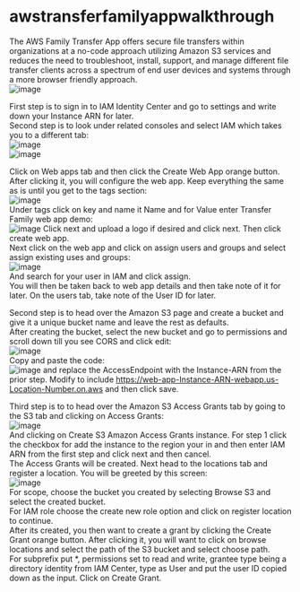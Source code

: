 # awstransferfamilyappwalkthrough

The AWS Family Transfer App offers secure file transfers within organizations at a no-code approach utilizing Amazon S3 services and reduces the need to troubleshoot, install, support, and manage different file transfer clients across a spectrum of end user devices and systems through a more browser friendly approach.  
![image](https://github.com/user-attachments/assets/e124527d-d41e-4c12-b737-908f0c5bd576)

First step is to sign in to IAM Identity Center and go to settings and write down your Instance ARN for later.  
Second step is to look under related consoles and select IAM which takes you to a different tab:  
![image](https://github.com/user-attachments/assets/d1ab0f7c-c3bc-4495-a0c4-1020ea5cd290)  
![image](https://github.com/user-attachments/assets/53c28cf1-3dab-4d32-a939-2b9b4b539d9f)  

Click on Web apps tab and then click the Create Web App orange button. After clicking it, you will configure the web app. Keep everything the same as is until you get to the tags section:   
![image](https://github.com/user-attachments/assets/d712660e-716d-4d74-8ec8-9554a8e6a4ac)  
Under tags click on key and name it Name and for Value enter Transfer Family web app demo:  
![image](https://github.com/user-attachments/assets/53714d30-ed75-4929-98a7-733cadcf3f0b)
Click next and upload a logo if desired and click next. Then click create web app.  
Next click on the web app and click on assign users and groups and select assign existing uses and groups:  
![image](https://github.com/user-attachments/assets/937e0c79-db80-40a6-97d5-e4c931ec3416)  
And search for your user in IAM and click assign.  
You will then be taken back to web app details and then take note of it for later. On the users tab, take note of the User ID for later.  

Second step is to head over the Amazon S3 page and create a bucket and give it a unique bucket name and leave the rest as defaults.  
After creating the bucket, select the new bucket and go to permissions and scroll down till you see CORS and click edit:  
![image](https://github.com/user-attachments/assets/b05cd8ae-95a3-4949-ab46-6212e4cee3b4)  
Copy and paste the code:   
![image](https://github.com/user-attachments/assets/57afe6bb-664f-4c90-9b38-d088b4bec8be)
and replace the AccessEndpoint with the Instance-ARN from the prior step. Modify to include https://web-app-Instance-ARN-webapp.us-Location-Number.on.aws and then click save.  

Third step is to to head over the Amazon S3 Access Grants tab by going to the S3 tab and clicking on Access Grants:  
![image](https://github.com/user-attachments/assets/6d102645-d143-4560-af28-88ec4ecd167f)  
And clicking on Create S3 Amazon Access Grants instance. For step 1 click the checkbox for add the instance to the region your in and then enter IAM ARN from the first step and click next and then cancel.  
The Access Grants will be created. Next head to the locations tab and register a location. You will be greeted by this screen:  
![image](https://github.com/user-attachments/assets/55962086-7e4a-4556-9eef-7556433304b7)  
For scope, choose the bucket you created by selecting Browse S3 and select the created bucket.  
For IAM role choose the create new role option and click on register location to continue.  
After its created, you then want to create a grant by clicking the Create Grant orange button. After clicking it, you will want to click on browse locations and select the path of the S3 bucket and select choose path.  
For subprefix put *, permissions set to read and write, grantee type being a directory identity from IAM Center, type as User and put the user ID copied down as the input. Click on Create Grant.  





